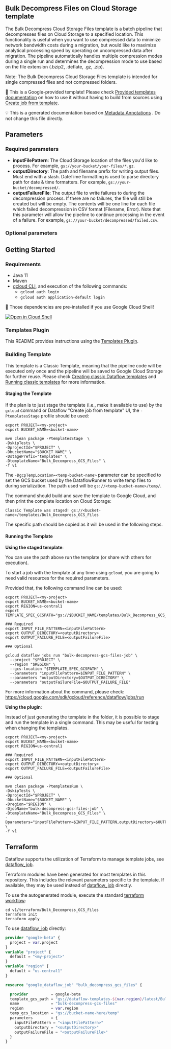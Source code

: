 
Bulk Decompress Files on Cloud Storage template
---
The Bulk Decompress Cloud Storage Files template is a batch pipeline that
decompresses files on Cloud Storage to a specified location. This functionality
is useful when you want to use compressed data to minimize network bandwidth
costs during a migration, but would like to maximize analytical processing speed
by operating on uncompressed data after migration. The pipeline automatically
handles multiple compression modes during a single run and determines the
decompression mode to use based on the file extension (.bzip2, .deflate, .gz,
.zip).

Note: The Bulk Decompress Cloud Storage Files template is intended for single
compressed files and not compressed folders.


:memo: This is a Google-provided template! Please
check [Provided templates documentation](https://cloud.google.com/dataflow/docs/guides/templates/provided/bulk-decompress-cloud-storage)
on how to use it without having to build from sources using [Create job from template](https://console.cloud.google.com/dataflow/createjob?template=Bulk_Decompress_GCS_Files).

:bulb: This is a generated documentation based
on [Metadata Annotations](https://github.com/GoogleCloudPlatform/DataflowTemplates#metadata-annotations)
. Do not change this file directly.

## Parameters

### Required parameters

* **inputFilePattern**: The Cloud Storage location of the files you'd like to process. For example, `gs://your-bucket/your-files/*.gz`.
* **outputDirectory**: The path and filename prefix for writing output files. Must end with a slash. DateTime formatting is used to parse directory path for date & time formatters. For example, `gs://your-bucket/decompressed/`.
* **outputFailureFile**: The output file to write failures to during the decompression process. If there are no failures, the file will still be created but will be empty. The contents will be one line for each file which failed decompression in CSV format (Filename, Error). Note that this parameter will allow the pipeline to continue processing in the event of a failure. For example, `gs://your-bucket/decompressed/failed.csv`.

### Optional parameters




## Getting Started

### Requirements

* Java 11
* Maven
* [gcloud CLI](https://cloud.google.com/sdk/gcloud), and execution of the
  following commands:
  * `gcloud auth login`
  * `gcloud auth application-default login`

:star2: Those dependencies are pre-installed if you use Google Cloud Shell!

[![Open in Cloud Shell](http://gstatic.com/cloudssh/images/open-btn.svg)](https://console.cloud.google.com/cloudshell/editor?cloudshell_git_repo=https%3A%2F%2Fgithub.com%2FGoogleCloudPlatform%2FDataflowTemplates.git&cloudshell_open_in_editor=v1/src/main/java/com/google/cloud/teleport/templates/BulkDecompressor.java)

### Templates Plugin

This README provides instructions using
the [Templates Plugin](https://github.com/GoogleCloudPlatform/DataflowTemplates#templates-plugin).

### Building Template

This template is a Classic Template, meaning that the pipeline code will be
executed only once and the pipeline will be saved to Google Cloud Storage for
further reuse. Please check [Creating classic Dataflow templates](https://cloud.google.com/dataflow/docs/guides/templates/creating-templates)
and [Running classic templates](https://cloud.google.com/dataflow/docs/guides/templates/running-templates)
for more information.

#### Staging the Template

If the plan is to just stage the template (i.e., make it available to use) by
the `gcloud` command or Dataflow "Create job from template" UI,
the `-PtemplatesStage` profile should be used:

```shell
export PROJECT=<my-project>
export BUCKET_NAME=<bucket-name>

mvn clean package -PtemplatesStage  \
-DskipTests \
-DprojectId="$PROJECT" \
-DbucketName="$BUCKET_NAME" \
-DstagePrefix="templates" \
-DtemplateName="Bulk_Decompress_GCS_Files" \
-f v1
```

The `-DgcpTempLocation=<temp-bucket-name>` parameter can be specified to set the GCS bucket used by the DataflowRunner to write
temp files to during serialization. The path used will be `gs://<temp-bucket-name>/temp/`.

The command should build and save the template to Google Cloud, and then print
the complete location on Cloud Storage:

```
Classic Template was staged! gs://<bucket-name>/templates/Bulk_Decompress_GCS_Files
```

The specific path should be copied as it will be used in the following steps.

#### Running the Template

**Using the staged template**:

You can use the path above run the template (or share with others for execution).

To start a job with the template at any time using `gcloud`, you are going to
need valid resources for the required parameters.

Provided that, the following command line can be used:

```shell
export PROJECT=<my-project>
export BUCKET_NAME=<bucket-name>
export REGION=us-central1
export TEMPLATE_SPEC_GCSPATH="gs://$BUCKET_NAME/templates/Bulk_Decompress_GCS_Files"

### Required
export INPUT_FILE_PATTERN=<inputFilePattern>
export OUTPUT_DIRECTORY=<outputDirectory>
export OUTPUT_FAILURE_FILE=<outputFailureFile>

### Optional

gcloud dataflow jobs run "bulk-decompress-gcs-files-job" \
  --project "$PROJECT" \
  --region "$REGION" \
  --gcs-location "$TEMPLATE_SPEC_GCSPATH" \
  --parameters "inputFilePattern=$INPUT_FILE_PATTERN" \
  --parameters "outputDirectory=$OUTPUT_DIRECTORY" \
  --parameters "outputFailureFile=$OUTPUT_FAILURE_FILE"
```

For more information about the command, please check:
https://cloud.google.com/sdk/gcloud/reference/dataflow/jobs/run


**Using the plugin**:

Instead of just generating the template in the folder, it is possible to stage
and run the template in a single command. This may be useful for testing when
changing the templates.

```shell
export PROJECT=<my-project>
export BUCKET_NAME=<bucket-name>
export REGION=us-central1

### Required
export INPUT_FILE_PATTERN=<inputFilePattern>
export OUTPUT_DIRECTORY=<outputDirectory>
export OUTPUT_FAILURE_FILE=<outputFailureFile>

### Optional

mvn clean package -PtemplatesRun \
-DskipTests \
-DprojectId="$PROJECT" \
-DbucketName="$BUCKET_NAME" \
-Dregion="$REGION" \
-DjobName="bulk-decompress-gcs-files-job" \
-DtemplateName="Bulk_Decompress_GCS_Files" \
-Dparameters="inputFilePattern=$INPUT_FILE_PATTERN,outputDirectory=$OUTPUT_DIRECTORY,outputFailureFile=$OUTPUT_FAILURE_FILE" \
-f v1
```

## Terraform

Dataflow supports the utilization of Terraform to manage template jobs,
see [dataflow_job](https://registry.terraform.io/providers/hashicorp/google/latest/docs/resources/dataflow_job).

Terraform modules have been generated for most templates in this repository. This includes the relevant parameters
specific to the template. If available, they may be used instead of
[dataflow_job](https://registry.terraform.io/providers/hashicorp/google/latest/docs/resources/dataflow_job)
directly.

To use the autogenerated module, execute the standard
[terraform workflow](https://developer.hashicorp.com/terraform/intro/core-workflow):

```shell
cd v1/terraform/Bulk_Decompress_GCS_Files
terraform init
terraform apply
```

To use
[dataflow_job](https://registry.terraform.io/providers/hashicorp/google/latest/docs/resources/dataflow_job)
directly:

```terraform
provider "google-beta" {
  project = var.project
}
variable "project" {
  default = "<my-project>"
}
variable "region" {
  default = "us-central1"
}

resource "google_dataflow_job" "bulk_decompress_gcs_files" {

  provider          = google-beta
  template_gcs_path = "gs://dataflow-templates-${var.region}/latest/Bulk_Decompress_GCS_Files"
  name              = "bulk-decompress-gcs-files"
  region            = var.region
  temp_gcs_location = "gs://bucket-name-here/temp"
  parameters        = {
    inputFilePattern = "<inputFilePattern>"
    outputDirectory = "<outputDirectory>"
    outputFailureFile = "<outputFailureFile>"
  }
}
```

